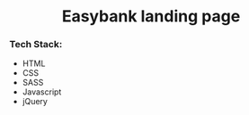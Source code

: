 <h1 align="center"> <strong>Easybank landing page </strong></h1>

### **Tech Stack:**

-   HTML
-   CSS
-   SASS
-   Javascript
-   jQuery
